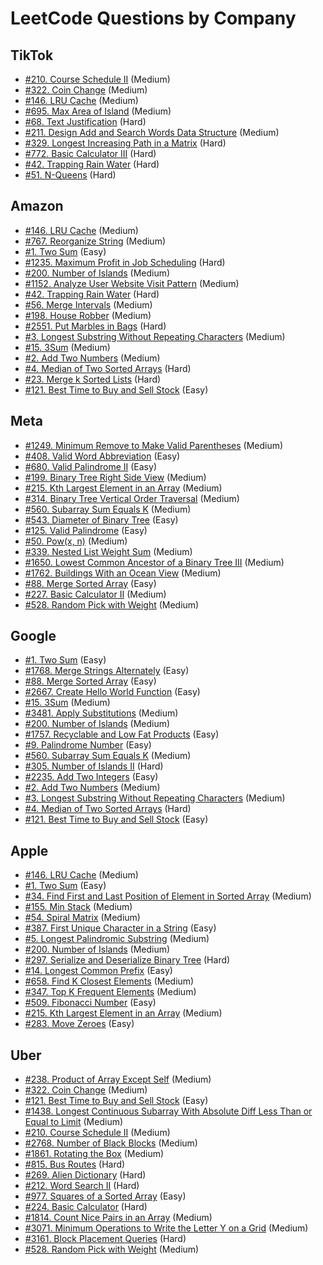 # LeetCode Questions by Company

## TikTok
- [#210. Course Schedule II](https://leetcode.com/problems/course-schedule-ii/) (Medium)
- [#322. Coin Change](https://leetcode.com/problems/coin-change/) (Medium)
- [#146. LRU Cache](https://leetcode.com/problems/lru-cache/) (Medium)
- [#695. Max Area of Island](https://leetcode.com/problems/max-area-of-island/) (Medium)
- [#68. Text Justification](https://leetcode.com/problems/text-justification/) (Hard)
- [#211. Design Add and Search Words Data Structure](https://leetcode.com/problems/design-add-and-search-words-data-structure/) (Medium)
- [#329. Longest Increasing Path in a Matrix](https://leetcode.com/problems/longest-increasing-path-in-a-matrix/) (Hard)
- [#772. Basic Calculator III](https://leetcode.com/problems/basic-calculator-iii/) (Hard)
- [#42. Trapping Rain Water](https://leetcode.com/problems/trapping-rain-water/) (Hard)
- [#51. N-Queens](https://leetcode.com/problems/n-queens/) (Hard)

## Amazon
- [#146. LRU Cache](https://leetcode.com/problems/lru-cache/) (Medium)
- [#767. Reorganize String](https://leetcode.com/problems/reorganize-string/) (Medium)
- [#1. Two Sum](https://leetcode.com/problems/two-sum/) (Easy)
- [#1235. Maximum Profit in Job Scheduling](https://leetcode.com/problems/maximum-profit-in-job-scheduling/) (Hard)
- [#200. Number of Islands](https://leetcode.com/problems/number-of-islands/) (Medium)
- [#1152. Analyze User Website Visit Pattern](https://leetcode.com/problems/analyze-user-website-visit-pattern/) (Medium)
- [#42. Trapping Rain Water](https://leetcode.com/problems/trapping-rain-water/) (Hard)
- [#56. Merge Intervals](https://leetcode.com/problems/merge-intervals/) (Medium)
- [#198. House Robber](https://leetcode.com/problems/house-robber/) (Medium)
- [#2551. Put Marbles in Bags](https://leetcode.com/problems/put-marbles-in-bags/) (Hard)
- [#3. Longest Substring Without Repeating Characters](https://leetcode.com/problems/longest-substring-without-repeating-characters/) (Medium)
- [#15. 3Sum](https://leetcode.com/problems/3sum/) (Medium)
- [#2. Add Two Numbers](https://leetcode.com/problems/add-two-numbers/) (Medium)
- [#4. Median of Two Sorted Arrays](https://leetcode.com/problems/median-of-two-sorted-arrays/) (Hard)
- [#23. Merge k Sorted Lists](https://leetcode.com/problems/merge-k-sorted-lists/) (Hard)
- [#121. Best Time to Buy and Sell Stock](https://leetcode.com/problems/best-time-to-buy-and-sell-stock/) (Easy)

## Meta
- [#1249. Minimum Remove to Make Valid Parentheses](https://leetcode.com/problems/minimum-remove-to-make-valid-parentheses/) (Medium)
- [#408. Valid Word Abbreviation](https://leetcode.com/problems/valid-word-abbreviation/) (Easy)
- [#680. Valid Palindrome II](https://leetcode.com/problems/valid-palindrome-ii/) (Easy)
- [#199. Binary Tree Right Side View](https://leetcode.com/problems/binary-tree-right-side-view/) (Medium)
- [#215. Kth Largest Element in an Array](https://leetcode.com/problems/kth-largest-element-in-an-array/) (Medium)
- [#314. Binary Tree Vertical Order Traversal](https://leetcode.com/problems/binary-tree-vertical-order-traversal/) (Medium)
- [#560. Subarray Sum Equals K](https://leetcode.com/problems/subarray-sum-equals-k/) (Medium)
- [#543. Diameter of Binary Tree](https://leetcode.com/problems/diameter-of-binary-tree/) (Easy)
- [#125. Valid Palindrome](https://leetcode.com/problems/valid-palindrome/) (Easy)
- [#50. Pow(x, n)](https://leetcode.com/problems/powx-n/) (Medium)
- [#339. Nested List Weight Sum](https://leetcode.com/problems/nested-list-weight-sum/) (Medium)
- [#1650. Lowest Common Ancestor of a Binary Tree III](https://leetcode.com/problems/lowest-common-ancestor-of-a-binary-tree-iii/) (Medium)
- [#1762. Buildings With an Ocean View](https://leetcode.com/problems/buildings-with-an-ocean-view/) (Medium)
- [#88. Merge Sorted Array](https://leetcode.com/problems/merge-sorted-array/) (Easy)
- [#227. Basic Calculator II](https://leetcode.com/problems/basic-calculator-ii/) (Medium)
- [#528. Random Pick with Weight](https://leetcode.com/problems/random-pick-with-weight/) (Medium)

## Google
- [#1. Two Sum](https://leetcode.com/problems/two-sum/) (Easy)
- [#1768. Merge Strings Alternately](https://leetcode.com/problems/merge-strings-alternately/) (Easy)
- [#88. Merge Sorted Array](https://leetcode.com/problems/merge-sorted-array/) (Easy)
- [#2667. Create Hello World Function](https://leetcode.com/problems/create-hello-world-function/) (Easy)
- [#15. 3Sum](https://leetcode.com/problems/3sum/) (Medium)
- [#3481. Apply Substitutions](https://leetcode.com/problems/apply-substitutions/) (Medium)
- [#200. Number of Islands](https://leetcode.com/problems/number-of-islands/) (Medium)
- [#1757. Recyclable and Low Fat Products](https://leetcode.com/problems/recyclable-and-low-fat-products/) (Easy)
- [#9. Palindrome Number](https://leetcode.com/problems/palindrome-number/) (Easy)
- [#560. Subarray Sum Equals K](https://leetcode.com/problems/subarray-sum-equals-k/) (Medium)
- [#305. Number of Islands II](https://leetcode.com/problems/number-of-islands-ii/) (Hard)
- [#2235. Add Two Integers](https://leetcode.com/problems/add-two-integers/) (Easy)
- [#2. Add Two Numbers](https://leetcode.com/problems/add-two-numbers/) (Medium)
- [#3. Longest Substring Without Repeating Characters](https://leetcode.com/problems/longest-substring-without-repeating-characters/) (Medium)
- [#4. Median of Two Sorted Arrays](https://leetcode.com/problems/median-of-two-sorted-arrays/) (Hard)
- [#121. Best Time to Buy and Sell Stock](https://leetcode.com/problems/best-time-to-buy-and-sell-stock/) (Easy)

## Apple
- [#146. LRU Cache](https://leetcode.com/problems/lru-cache/) (Medium)
- [#1. Two Sum](https://leetcode.com/problems/two-sum/) (Easy)
- [#34. Find First and Last Position of Element in Sorted Array](https://leetcode.com/problems/find-first-and-last-position-of-element-in-sorted-array/) (Medium)
- [#155. Min Stack](https://leetcode.com/problems/min-stack/) (Medium)
- [#54. Spiral Matrix](https://leetcode.com/problems/spiral-matrix/) (Medium)
- [#387. First Unique Character in a String](https://leetcode.com/problems/first-unique-character-in-a-string/) (Easy)
- [#5. Longest Palindromic Substring](https://leetcode.com/problems/longest-palindromic-substring/) (Medium)
- [#200. Number of Islands](https://leetcode.com/problems/number-of-islands/) (Medium)
- [#297. Serialize and Deserialize Binary Tree](https://leetcode.com/problems/serialize-and-deserialize-binary-tree/) (Hard)
- [#14. Longest Common Prefix](https://leetcode.com/problems/longest-common-prefix/) (Easy)
- [#658. Find K Closest Elements](https://leetcode.com/problems/find-k-closest-elements/) (Medium)
- [#347. Top K Frequent Elements](https://leetcode.com/problems/top-k-frequent-elements/) (Medium)
- [#509. Fibonacci Number](https://leetcode.com/problems/fibonacci-number/) (Easy)
- [#215. Kth Largest Element in an Array](https://leetcode.com/problems/kth-largest-element-in-an-array/) (Medium)
- [#283. Move Zeroes](https://leetcode.com/problems/move-zeroes/) (Easy)

## Uber
- [#238. Product of Array Except Self](https://leetcode.com/problems/product-of-array-except-self/) (Medium)
- [#322. Coin Change](https://leetcode.com/problems/coin-change/) (Medium)
- [#121. Best Time to Buy and Sell Stock](https://leetcode.com/problems/best-time-to-buy-and-sell-stock/) (Easy)
- [#1438. Longest Continuous Subarray With Absolute Diff Less Than or Equal to Limit](https://leetcode.com/problems/longest-continuous-subarray-with-absolute-diff-less-than-or-equal-to-limit/) (Medium)
- [#210. Course Schedule II](https://leetcode.com/problems/course-schedule-ii/) (Medium)
- [#2768. Number of Black Blocks](https://leetcode.com/problems/number-of-black-blocks/) (Medium)
- [#1861. Rotating the Box](https://leetcode.com/problems/rotating-the-box/) (Medium)
- [#815. Bus Routes](https://leetcode.com/problems/bus-routes/) (Hard)
- [#269. Alien Dictionary](https://leetcode.com/problems/alien-dictionary/) (Hard)
- [#212. Word Search II](https://leetcode.com/problems/word-search-ii/) (Hard)
- [#977. Squares of a Sorted Array](https://leetcode.com/problems/squares-of-a-sorted-array/) (Easy)
- [#224. Basic Calculator](https://leetcode.com/problems/basic-calculator/) (Hard)
- [#1814. Count Nice Pairs in an Array](https://leetcode.com/problems/count-nice-pairs-in-an-array/) (Medium)
- [#3071. Minimum Operations to Write the Letter Y on a Grid](https://leetcode.com/problems/minimum-operations-to-write-the-letter-y-on-a-grid/) (Medium)
- [#3161. Block Placement Queries](https://leetcode.com/problems/block-placement-queries/) (Hard)
- [#528. Random Pick with Weight](https://leetcode.com/problems/random-pick-with-weight/) (Medium)